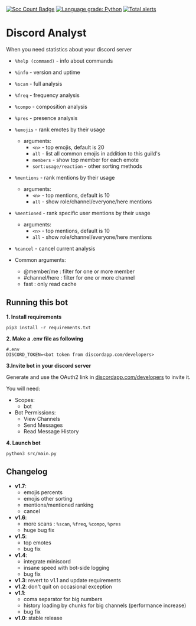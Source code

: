 [![Scc Count Badge](https://sloc.xyz/github/klemek/discord-analyst/?category=code)](https://github.com/boyter/scc/#badges-beta)
[![Language grade: Python](https://img.shields.io/lgtm/grade/python/g/Klemek/discord-analyst.svg?logo=lgtm&logoWidth=18)](https://lgtm.com/projects/g/Klemek/discord-analyst/context:python)
[![Total alerts](https://img.shields.io/lgtm/alerts/g/Klemek/discord-analyst.svg?logo=lgtm&logoWidth=18)](https://lgtm.com/projects/g/Klemek/discord-analyst/alerts/)

# Discord Analyst

When you need statistics about your discord server



* `%help (command)` - info about commands
* `%info` - version and uptime
* `%scan` - full analysis
* `%freq` - frequency analysis
* `%compo` - composition analysis
* `%pres` - presence analysis
* `%emojis` - rank emotes by their usage
  * arguments:
    * `<n>` - top <n> emojis, default is 20
    * `all` - list all common emojis in addition to this guild's
    * `members` - show top member for each emote
    * `sort:usage/reaction` - other sorting methods
* `%mentions` - rank mentions by their usage
  * arguments:
    * `<n>` - top <n> mentions, default is 10
    * `all` - show role/channel/everyone/here mentions
* `%mentioned` - rank specific user mentions by their usage
  * arguments:
    * `<n>` - top <n> mentions, default is 10
    * `all` - show role/channel/everyone/here mentions
* `%cancel` - cancel current analysis

* Common arguments:
    * @member/me : filter for one or more member
    * #channel/here : filter for one or more channel
    * fast : only read cache

## Running this bot

**1. Install requirements**

```
pip3 install -r requirements.txt
```

**2. Make a .env file as following**

```
#.env
DISCORD_TOKEN=<bot token from discordapp.com/developers>
```

**3.Invite bot in your discord server**

Generate and use the OAuth2 link in [discordapp.com/developers](https://discordapp.com/developers) to invite it.

You will need:
* Scopes:
  * bot
* Bot Permissions:
  * View Channels
  * Send Messages
  * Read Message History

**4. Launch bot**

```
python3 src/main.py
```

## Changelog

* **v1.7**:
  * emojis percents
  * emojis other sorting
  * mentions/mentioned ranking
  * cancel
* **v1.6**:
  * more scans : `%scan`, `%freq`, `%compo`, `%pres`
  * huge bug fix
* **v1.5**:
  * top <n> emotes
  * bug fix
* **v1.4**:
  * integrate miniscord
  * insane speed with bot-side logging
  * bug fix
* **v1.3**: revert to v1.1 and update requirements
* **v1.2**: don't quit on occasional exception
* **v1.1**:
  * coma separator for big numbers
  * history loading by chunks for big channels (performance increase)
  * bug fix
* **v1.0**: stable release
